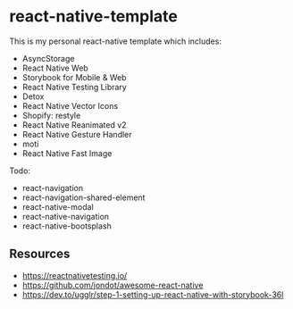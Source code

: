 # react-native-template

This is my personal react-native template which includes:

- AsyncStorage
- React Native Web
- Storybook for Mobile & Web
- React Native Testing Library
- Detox
- React Native Vector Icons
- Shopify: restyle
- React Native Reanimated v2
- React Native Gesture Handler
- moti
- React Native Fast Image

Todo:

- react-navigation
- react-navigation-shared-element
- react-native-modal
- react-native-navigation
- react-native-bootsplash

## Resources

- https://reactnativetesting.io/
- https://github.com/jondot/awesome-react-native
- https://dev.to/ugglr/step-1-setting-up-react-native-with-storybook-36l
